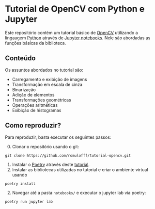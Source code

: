 # Tutorial de OpenCV com Python e Jupyter

Este repositório contém um tutorial básico de [OpenCV](https://opencv.org/) utilizando a lingaugem [Python](https://www.python.org/) através de [Jupyter notebooks](https://jupyter.org/). Nele são abordadas as funções básicas da biblioteca.

## Conteúdo

Os assuntos abordados no tutorial são:

 - Carregamento e exibição de imagens
 - Transformação em escala de cinza
 - Binarização
 - Adição de elementos
 - Transformações geométricas
 - Operações aritméticas
 - Exibição de histogramas

## Como reproduzir?

Para reproduzir, basta executar os seguintes passos:

0. Clonar o repositório usando o git:

```
git clone https://github.com/romulofff/tutorial-opencv.git
```

1. Instalar o [Poetry](www.python-poetry.org/) através deste [tutorial](https://python-poetry.org/docs/#installation).
2. Instalar as bibliotecas utilizadas no tutorial e criar o ambiente virtual usando
```
poetry install
```
2. Navegar até a pasta `notebooks/` e executar o jupyter lab via poetry:
```
poetry run jupyter lab
```
